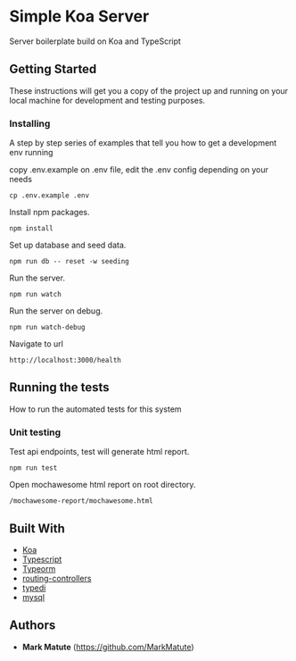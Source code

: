 # Simple Koa Server

Server boilerplate build on Koa and TypeScript

## Getting Started

These instructions will get you a copy of the project up and running on your local machine for development and testing purposes.

### Installing

A step by step series of examples that tell you how to get a development env running

copy .env.example on .env file, edit the .env config depending on your needs

```
cp .env.example .env
```

Install npm packages.

```
npm install
```
Set up database and seed data.

```
npm run db -- reset -w seeding
```
Run the server.

```
npm run watch
```
Run the server on debug.

```
npm run watch-debug
```
Navigate to url
```
http://localhost:3000/health
```

## Running the tests

How to run the automated tests for this system

### Unit testing

Test api endpoints, test will generate html report.

```
npm run test
```

Open mochawesome html report on root directory.

```
/mochawesome-report/mochawesome.html
```


## Built With

* [Koa](https://koajs.com/)
* [Typescript](https://www.typescriptlang.org/)
* [Typeorm](https://github.com/typeorm/typeorm)
* [routing-controllers](https://github.com/typestack/routing-controllers)
* [typedi](https://github.com/typestack/typedi)
* [mysql](https://www.mysql.com/)

## Authors

* **Mark Matute** (https://github.com/MarkMatute)
